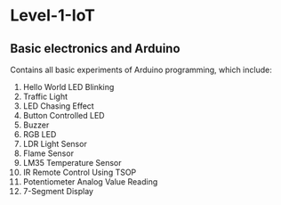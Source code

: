 # Level-1-IoT
## Basic electronics and Arduino
Contains all basic experiments of Arduino programming, which include:
1. Hello World LED Blinking
2. Traffic Light
3. LED Chasing Effect
4. Button Controlled LED
5. Buzzer
6. RGB LED
7. LDR Light Sensor
8. Flame Sensor
9. LM35 Temperature Sensor
10. IR Remote Control Using TSOP
11. Potentiometer Analog Value Reading
12. 7-Segment Display
